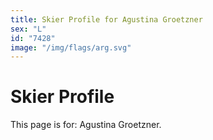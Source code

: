 ```yaml
---
title: Skier Profile for Agustina Groetzner
sex: "L"
id: "7428"
image: "/img/flags/arg.svg" 
---
```


# Skier Profile

This page is for: Agustina Groetzner.
    